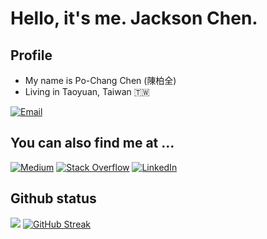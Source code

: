 # Hello, it's me. Jackson Chen.

## Profile 
- My name is Po-Chang Chen (陳柏全)
- Living in  Taoyuan, Taiwan 🇹🇼

[![Email](https://img.shields.io/badge/Gmail-D14836?style=for-the-badge&logo=gmail&logoColor=white)](mailto:present90308@gmail.com)

## You can also find me at ...
[![Medium](https://img.shields.io/badge/Medium-12100E?style=for-the-badge&logo=medium&logoColor=white)](https://medium.com/@jackson1998)
[![Stack Overflow](https://img.shields.io/badge/-Stackoverflow-FE7A16?style=for-the-badge&logo=stack-overflow&logoColor=white)](https://stackoverflow.com/users/13114063/jackson)
[![LinkedIn](https://img.shields.io/badge/linkedin-%230077B5.svg?style=for-the-badge&logo=linkedin&logoColor=white)](https://www.linkedin.com/in/jackson-chen1998/)

## Github status
![](https://github-readme-stats.vercel.app/api?username=jacksonchen1998&theme=vue-dark&show_icons=true&count_private=true)
[![GitHub Streak](http://github-readme-streak-stats.herokuapp.com?user=jacksonchen1998&theme=dark&hide_border=true)](https://git.io/streak-stats)
